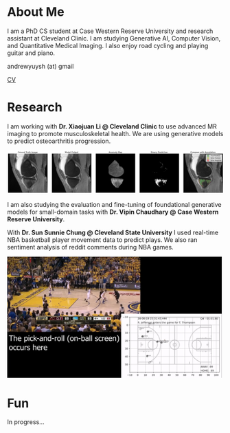 # About Me
I am a PhD CS student at Case Western Reserve University and research assistant at Cleveland Clinic. I am studying Generative AI, Computer Vision, and Quantitative Medical Imaging. I also enjoy road cycling and playing guitar and piano.

andrewyuysh (at) gmail

[CV](./assets/cv_2023.pdf)

# Research
I am working with **Dr. Xiaojuan Li @ Cleveland Clinic** to use advanced MR imaging to promote musculoskeletal health. We are using generative models to predict osteoarthritis progression.

<img src='./assets/unsupervisedsegmentation_diffusion.png' style="background-color:white;">

I am also studying the evaluation and fine-tuning of foundational generative models for small-domain tasks with **Dr. Vipin Chaudhary @ Case Western Reserve University**.

With **Dr. Sun Sunnie Chung @ Cleveland State University** I used real-time NBA basketball player movement data to predict plays. We also ran sentiment analysis of reddit comments during NBA games.

<img src='./assets/pnr.jpg' width='500px'>

# Fun
In progress...
